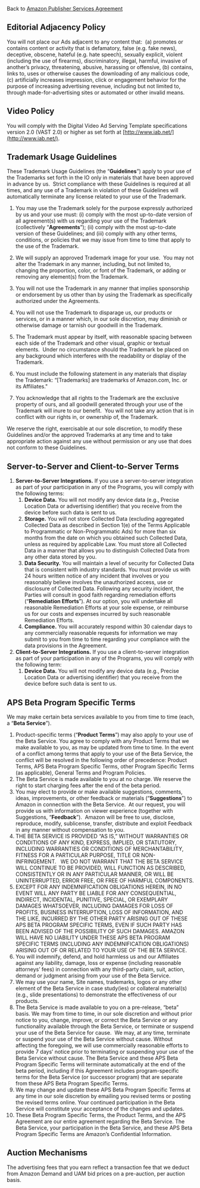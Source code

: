 Back to [Amazon Publisher Services Agreement](https://ams.amazon.com/webpublisher/apsmanaged/apsagreement.html)

Editorial Adjacency Policy
--------------------------

You will not place our Ads adjacent to any content that:  (a) promotes or contains content or activity that is defamatory, false (e.g. fake news), deceptive, obscene, hateful (e.g. hate speech), sexually explicit, violent (including the use of firearms), discriminatory, illegal, harmful, invasive of another’s privacy, threatening, abusive, harassing or offensive, (b) contains, links to, uses or otherwise causes the downloading of any malicious code, (c) artificially increases impression, click or engagement behavior for the purpose of increasing advertising revenue, including but not limited to, through made-for-advertising sites or automated or other invalid means.

Video Policy
------------

You will comply with the Digital Video Ad Serving Template specifications version 2.0 (VAST 2.0) or higher as set forth at [http://www.iab.net/](http://www.iab.net/).

Trademark Usage Guidelines
--------------------------

These Trademark Usage Guidelines (the “**Guidelines**”) apply to your use of the Trademarks set forth in the IO only in materials that have been approved in advance by us.  Strict compliance with these Guidelines is required at all times, and any use of a Trademark in violation of these Guidelines will automatically terminate any license related to your use of the Trademark.

1.  You may use the Trademark solely for the purpose expressly authorized by us and your use must: (i) comply with the most up-to-date version of all agreement(s) with us regarding your use of the Trademark (collectively “**Agreements**”); (ii) comply with the most up-to-date version of these Guidelines; and (iii) comply with any other terms, conditions, or policies that we may issue from time to time that apply to the use of the Trademark.
    
2.  We will supply an approved Trademark image for your use.  You may not alter the Trademark in any manner, including, but not limited to, changing the proportion, color, or font of the Trademark, or adding or removing any element(s) from the Trademark. 
    
3.  You will not use the Trademark in any manner that implies sponsorship or endorsement by us other than by using the Trademark as specifically authorized under the Agreements.
    
4.  You will not use the Trademark to disparage us, our products or services, or in a manner which, in our sole discretion, may diminish or otherwise damage or tarnish our goodwill in the Trademark.
    
5.  The Trademark must appear by itself, with reasonable spacing between each side of the Trademark and other visual, graphic or textual elements.  Under no circumstance should the Trademark be placed on any background which interferes with the readability or display of the Trademark.
    
6.  You must include the following statement in any materials that display the Trademark: “\[Trademarks\] are trademarks of Amazon.com, Inc. or its Affiliates."
    
7.  You acknowledge that all rights to the Trademark are the exclusive property of ours, and all goodwill generated through your use of the Trademark will inure to our benefit.  You will not take any action that is in conflict with our rights in, or ownership of, the Trademark.
    

We reserve the right, exercisable at our sole discretion, to modify these Guidelines and/or the approved Trademarks at any time and to take appropriate action against any use without permission or any use that does not conform to these Guidelines.

Server-to-Server and Client-to-Server Terms
-------------------------------------------

1.  **Server-to-Server Integrations.** If you use a server-to-server integration as part of your participation in any of the Programs, you will comply with the following terms:
    1.  **Device Data.** You will not modify any device data (e.g., Precise Location Data or advertising identifier) that you receive from the device before such data is sent to us. 
    2.  **Storage.** You will not store Collected Data (excluding aggregated Collected Data as described in Section 1(e) of the Terms Applicable to Programmatic or Non-Programmatic Ads) for more than six months from the date on which you obtained such Collected Data, unless as required by applicable Law. You must store all Collected Data in a manner that allows you to distinguish Collected Data from any other data stored by you. 
    3.  **Data Security.** You will maintain a level of security for Collected Data that is consistent with industry standards. You must provide us with 24 hours written notice of any incident that involves or you reasonably believe involves the unauthorized access, use or disclosure of Collected Data. Following any security incident, the Parties will consult in good faith regarding remediation efforts (“**Remediation Efforts**”). At our option, you will undertake all reasonable Remediation Efforts at your sole expense, or reimburse us for our costs and expenses incurred by such reasonable Remediation Efforts. 
    4.  **Compliance.** You will accurately respond within 30 calendar days to any commercially reasonable requests for information we may submit to you from time to time regarding your compliance with the data provisions in the Agreement.
2.  **Client-to-Server Integrations.** If you use a client-to-server integration as part of your participation in any of the Programs, you will comply with the following term:
    1.  **Device Data.** You will not modify any device data (e.g., Precise Location Data or advertising identifier) that you receive from the device before such data is sent to us.

APS Beta Program Specific Terms
-------------------------------

We may make certain beta services available to you from time to time (each, a “**Beta Service**”).

1.  Product-specific terms (“**Product Terms**”) may also apply to your use of the Beta Service. You agree to comply with any Product Terms that we make available to you, as may be updated from time to time. In the event of a conflict among terms that apply to your use of the Beta Service, the conflict will be resolved in the following order of precedence: Product Terms, APS Beta Program Specific Terms, other Program Specific Terms (as applicable), General Terms and Program Policies.  
2.  The Beta Service is made available to you at no charge. We reserve the right to start charging fees after the end of the beta period.
3.  You may elect to provide or make available suggestions, comments, ideas, improvements, or other feedback or materials (“**Suggestions**”) to Amazon in connection with the Beta Service.  At our request, you will provide us with information on viewer experience (together with Suggestions, “**Feedback**”).  Amazon will be free to use, disclose, reproduce, modify, sublicense, transfer, distribute and exploit Feedback in any manner without compensation to you.  
4.  THE BETA SERVICE IS PROVIDED “AS IS,” WITHOUT WARRANTIES OR CONDITIONS OF ANY KIND, EXPRESS, IMPLIED, OR STATUTORY, INCLUDING WARRANTIES OR CONDITIONS OF MERCHANTABILITY, FITNESS FOR A PARTICULAR PURPOSE, TITLE OR NON-INFRINGEMENT.   WE DO NOT WARRANT THAT THE BETA SERVICE WILL CONTINUE TO BE PROVIDED, WILL FUNCTION AS DESCRIBED, CONSISTENTLY OR IN ANY PARTICULAR MANNER, OR WILL BE UNINTERRUPTED, ERROR FREE, OR FREE OF HARMFUL COMPONENTS.
5.  EXCEPT FOR ANY INDEMNIFICATION OBLIGATIONS HEREIN, IN NO EVENT WILL ANY PARTY BE LIABLE FOR ANY CONSEQUENTIAL, INDIRECT, INCIDENTAL, PUNITIVE, SPECIAL, OR EXEMPLARY DAMAGES WHATSOEVER, INCLUDING DAMAGES FOR LOSS OF PROFITS, BUSINESS INTERRUPTION, LOSS OF INFORMATION, AND THE LIKE, INCURRED BY THE OTHER PARTY ARISING OUT OF THESE APS BETA PROGRAM SPECIFIC TERMS, EVEN IF SUCH PARTY HAS BEEN ADVISED OF THE POSSIBILITY OF SUCH DAMAGES. AMAZON WILL HAVE NO LIABILITY UNDER THESE APS BETA PROGRAM SPECIFIC TERMS (INCLUDING ANY INDEMNIFICATION OBLIGATIONS) ARISING OUT OF OR RELATED TO YOUR USE OF THE BETA SERVICE.  
6.  You will indemnify, defend, and hold harmless us and our Affiliates against any liability, damage, loss or expense (including reasonable attorneys’ fees) in connection with any third-party claim, suit, action, demand or judgment arising from your use of the Beta Service. 
7.  We may use your name, Site names, trademarks, logos or any other element of the Beta Service in case study(ies) or collateral material(s) (e.g., slide presentations) to demonstrate the effectiveness of our products.
8.  The Beta Service is made available to you on a pre-release, “beta” basis. We may from time to time, in our sole discretion and without prior notice to you, change, improve, or correct the Beta Service or any functionality available through the Beta Service, or terminate or suspend your use of the Beta Service for cause.  We may, at any time, terminate or suspend your use of the Beta Service without cause. Without affecting the foregoing, we will use commercially reasonable efforts to provide 7 days’ notice prior to terminating or suspending your use of the Beta Service without cause. The Beta Service and these APS Beta Program Specific Terms will terminate automatically at the end of the beta period, including if this Agreement includes program-specific terms for the Beta Service (or successor program) that are separate from these APS Beta Program Specific Terms. 
9.  We may change and update these APS Beta Program Specific Terms at any time in our sole discretion by emailing you revised terms or posting the revised terms online. Your continued participation in the Beta Service will constitute your acceptance of the changes and updates.
10.  These Beta Program Specific Terms, the Product Terms, and the APS Agreement are our entire agreement regarding the Beta Service. The Beta Service, your participation in the Beta Service, and these APS Beta Program Specific Terms are Amazon’s Confidential Information.

Auction Mechanisms
------------------

The advertising fees that you earn reflect a transaction fee that we deduct from Amazon Demand and UAM bid prices on a pre-auction, per auction basis.